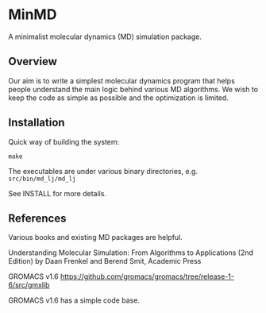 # MinMD

A minimalist molecular dynamics (MD) simulation package.

## Overview

Our aim is to write a simplest molecular dynamics program that helps people
understand the main logic behind various MD algorithms.
We wish to keep the code as simple as possible and the optimization is limited.

## Installation

Quick way of building the system:
```
make
```
The executables are under various binary directories, e.g. `src/bin/md_lj/md_lj`

See INSTALL for more details.

## References

Various books and existing MD packages are helpful.

Understanding Molecular Simulation: From Algorithms to Applications (2nd Edition)
by Daan Frenkel and Berend Smit, Academic Press

GROMACS v1.6
https://github.com/gromacs/gromacs/tree/release-1-6/src/gmxlib

GROMACS v1.6 has a simple code base.
